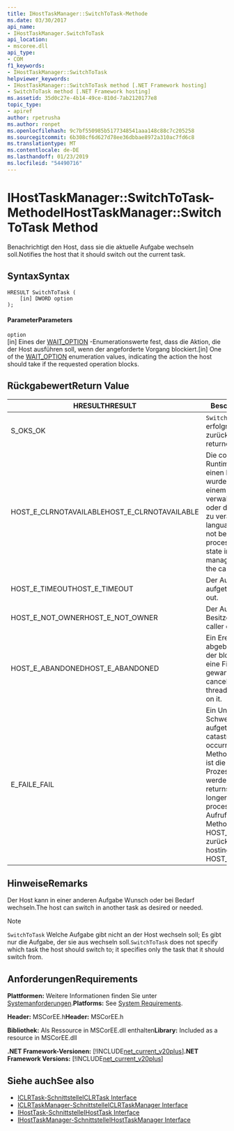 ```yaml
---
title: IHostTaskManager::SwitchToTask-Methode
ms.date: 03/30/2017
api_name:
- IHostTaskManager.SwitchToTask
api_location:
- mscoree.dll
api_type:
- COM
f1_keywords:
- IHostTaskManager::SwitchToTask
helpviewer_keywords:
- IHostTaskManager::SwitchToTask method [.NET Framework hosting]
- SwitchToTask method [.NET Framework hosting]
ms.assetid: 35d0c27e-4b14-49ce-810d-7ab2120177e8
topic_type:
- apiref
author: rpetrusha
ms.author: ronpet
ms.openlocfilehash: 9c7bf550985b5177348541aaa148c88c7c205258
ms.sourcegitcommit: 6b308cf6d627d78ee36dbbae8972a310ac7fd6c8
ms.translationtype: MT
ms.contentlocale: de-DE
ms.lasthandoff: 01/23/2019
ms.locfileid: "54490716"
---
```

# <a name="ihosttaskmanagerswitchtotask-method"></a><span data-ttu-id="e30a2-102">IHostTaskManager::SwitchToTask-Methode</span><span class="sxs-lookup"><span data-stu-id="e30a2-102">IHostTaskManager::SwitchToTask Method</span></span>
<span data-ttu-id="e30a2-103">Benachrichtigt den Host, dass sie die aktuelle Aufgabe wechseln soll.</span><span class="sxs-lookup"><span data-stu-id="e30a2-103">Notifies the host that it should switch out the current task.</span></span>  
  
## <a name="syntax"></a><span data-ttu-id="e30a2-104">Syntax</span><span class="sxs-lookup"><span data-stu-id="e30a2-104">Syntax</span></span>  
  
```  
HRESULT SwitchToTask (  
    [in] DWORD option  
);  
```  
  
#### <a name="parameters"></a><span data-ttu-id="e30a2-105">Parameter</span><span class="sxs-lookup"><span data-stu-id="e30a2-105">Parameters</span></span>  
 `option`  
 <span data-ttu-id="e30a2-106">[in] Eines der [WAIT_OPTION](../../../../docs/framework/unmanaged-api/hosting/wait-option-enumeration.md) -Enumerationswerte fest, dass die Aktion, die der Host ausführen soll, wenn der angeforderte Vorgang blockiert.</span><span class="sxs-lookup"><span data-stu-id="e30a2-106">[in] One of the [WAIT_OPTION](../../../../docs/framework/unmanaged-api/hosting/wait-option-enumeration.md) enumeration values, indicating the action the host should take if the requested operation blocks.</span></span>  
  
## <a name="return-value"></a><span data-ttu-id="e30a2-107">Rückgabewert</span><span class="sxs-lookup"><span data-stu-id="e30a2-107">Return Value</span></span>  
  
|<span data-ttu-id="e30a2-108">HRESULT</span><span class="sxs-lookup"><span data-stu-id="e30a2-108">HRESULT</span></span>|<span data-ttu-id="e30a2-109">Beschreibung</span><span class="sxs-lookup"><span data-stu-id="e30a2-109">Description</span></span>|  
|-------------|-----------------|  
|<span data-ttu-id="e30a2-110">S_OK</span><span class="sxs-lookup"><span data-stu-id="e30a2-110">S_OK</span></span>|<span data-ttu-id="e30a2-111">`SwitchToTask` wurde erfolgreich zurückgegeben.</span><span class="sxs-lookup"><span data-stu-id="e30a2-111">`SwitchToTask` returned successfully.</span></span>|  
|<span data-ttu-id="e30a2-112">HOST_E_CLRNOTAVAILABLE</span><span class="sxs-lookup"><span data-stu-id="e30a2-112">HOST_E_CLRNOTAVAILABLE</span></span>|<span data-ttu-id="e30a2-113">Die common Language Runtime (CLR) wurde nicht in einen Prozess geladen wurde, oder die CLR ist in einem Zustand, in dem nicht verwalteten Code ausführen oder den Aufruf erfolgreich zu verarbeiten.</span><span class="sxs-lookup"><span data-stu-id="e30a2-113">The common language runtime (CLR) has not been loaded into a process, or the CLR is in a state in which it cannot run managed code or process the call successfully.</span></span>|  
|<span data-ttu-id="e30a2-114">HOST_E_TIMEOUT</span><span class="sxs-lookup"><span data-stu-id="e30a2-114">HOST_E_TIMEOUT</span></span>|<span data-ttu-id="e30a2-115">Der Aufruf ist ein Timeout aufgetreten.</span><span class="sxs-lookup"><span data-stu-id="e30a2-115">The call timed out.</span></span>|  
|<span data-ttu-id="e30a2-116">HOST_E_NOT_OWNER</span><span class="sxs-lookup"><span data-stu-id="e30a2-116">HOST_E_NOT_OWNER</span></span>|<span data-ttu-id="e30a2-117">Der Aufrufer ist nicht Besitzer der Sperre.</span><span class="sxs-lookup"><span data-stu-id="e30a2-117">The caller does not own the lock.</span></span>|  
|<span data-ttu-id="e30a2-118">HOST_E_ABANDONED</span><span class="sxs-lookup"><span data-stu-id="e30a2-118">HOST_E_ABANDONED</span></span>|<span data-ttu-id="e30a2-119">Ein Ereignis wurde abgebrochen, während sich der blockierte Thread oder eine Fiber darauf gewartet.</span><span class="sxs-lookup"><span data-stu-id="e30a2-119">An event was canceled while a blocked thread or fiber was waiting on it.</span></span>|  
|<span data-ttu-id="e30a2-120">E_FAIL</span><span class="sxs-lookup"><span data-stu-id="e30a2-120">E_FAIL</span></span>|<span data-ttu-id="e30a2-121">Ein Unbekannter Schwerwiegender Fehler ist aufgetreten.</span><span class="sxs-lookup"><span data-stu-id="e30a2-121">An unknown catastrophic failure occurred.</span></span> <span data-ttu-id="e30a2-122">Wenn eine Methode E_FAIL zurückgibt, ist die CLR nicht mehr im Prozess verwendet werden.</span><span class="sxs-lookup"><span data-stu-id="e30a2-122">When a method returns E_FAIL, the CLR is no longer usable within the process.</span></span> <span data-ttu-id="e30a2-123">Nachfolgende Aufrufe zum Hosten der Methoden HOST_E_CLRNOTAVAILABLE zurück.</span><span class="sxs-lookup"><span data-stu-id="e30a2-123">Subsequent calls to hosting methods return HOST_E_CLRNOTAVAILABLE.</span></span>|  
  
## <a name="remarks"></a><span data-ttu-id="e30a2-124">Hinweise</span><span class="sxs-lookup"><span data-stu-id="e30a2-124">Remarks</span></span>  
 <span data-ttu-id="e30a2-125">Der Host kann in einer anderen Aufgabe Wunsch oder bei Bedarf wechseln.</span><span class="sxs-lookup"><span data-stu-id="e30a2-125">The host can switch in another task as desired or needed.</span></span>  
  
> [!NOTE]
>  <span data-ttu-id="e30a2-126">`SwitchToTask` Welche Aufgabe gibt nicht an der Host wechseln soll; Es gibt nur die Aufgabe, der sie aus wechseln soll.</span><span class="sxs-lookup"><span data-stu-id="e30a2-126">`SwitchToTask` does not specify which task the host should switch to; it specifies only the task that it should switch from.</span></span>  
  
## <a name="requirements"></a><span data-ttu-id="e30a2-127">Anforderungen</span><span class="sxs-lookup"><span data-stu-id="e30a2-127">Requirements</span></span>  
 <span data-ttu-id="e30a2-128">**Plattformen:** Weitere Informationen finden Sie unter [Systemanforderungen](../../../../docs/framework/get-started/system-requirements.md).</span><span class="sxs-lookup"><span data-stu-id="e30a2-128">**Platforms:** See [System Requirements](../../../../docs/framework/get-started/system-requirements.md).</span></span>  
  
 <span data-ttu-id="e30a2-129">**Header:** MSCorEE.h</span><span class="sxs-lookup"><span data-stu-id="e30a2-129">**Header:** MSCorEE.h</span></span>  
  
 <span data-ttu-id="e30a2-130">**Bibliothek:** Als Ressource in MSCorEE.dll enthalten</span><span class="sxs-lookup"><span data-stu-id="e30a2-130">**Library:** Included as a resource in MSCorEE.dll</span></span>  
  
 <span data-ttu-id="e30a2-131">**.NET Framework-Versionen:** [!INCLUDE[net_current_v20plus](../../../../includes/net-current-v20plus-md.md)]</span><span class="sxs-lookup"><span data-stu-id="e30a2-131">**.NET Framework Versions:** [!INCLUDE[net_current_v20plus](../../../../includes/net-current-v20plus-md.md)]</span></span>  
  
## <a name="see-also"></a><span data-ttu-id="e30a2-132">Siehe auch</span><span class="sxs-lookup"><span data-stu-id="e30a2-132">See also</span></span>
- [<span data-ttu-id="e30a2-133">ICLRTask-Schnittstelle</span><span class="sxs-lookup"><span data-stu-id="e30a2-133">ICLRTask Interface</span></span>](../../../../docs/framework/unmanaged-api/hosting/iclrtask-interface.md)
- [<span data-ttu-id="e30a2-134">ICLRTaskManager-Schnittstelle</span><span class="sxs-lookup"><span data-stu-id="e30a2-134">ICLRTaskManager Interface</span></span>](../../../../docs/framework/unmanaged-api/hosting/iclrtaskmanager-interface.md)
- [<span data-ttu-id="e30a2-135">IHostTask-Schnittstelle</span><span class="sxs-lookup"><span data-stu-id="e30a2-135">IHostTask Interface</span></span>](../../../../docs/framework/unmanaged-api/hosting/ihosttask-interface.md)
- [<span data-ttu-id="e30a2-136">IHostTaskManager-Schnittstelle</span><span class="sxs-lookup"><span data-stu-id="e30a2-136">IHostTaskManager Interface</span></span>](../../../../docs/framework/unmanaged-api/hosting/ihosttaskmanager-interface.md)
